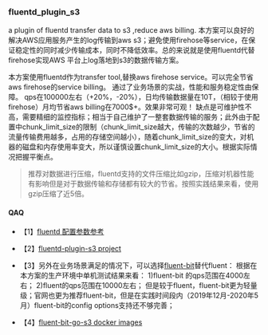 ### fluentd_plugin_s3
a plugin of fluentd transfer data to s3 ,reduce aws billing.
本方案可以良好的解决AWS应用服务产生的log传输到aws s3；避免使用firehose等service，在保证稳定性的同时减少传输成本，同时不降低效率。总的来说就是使用fluentd代替firehose实现AWS 平台上log落地到s3的数据传输方案。

本方案使用fluentd作为transfer tool,替换aws firehose service。可以完全节省aws firehose的service billing。
通过了业务场景的实战，性能和服务稳定性由保障。
qps在100000左右（+20%，-20%），日均传输数据量在10T，（相较于使用firehose）月均节省aws billing在7000$+。效果非常可观！
缺点是可维护性不高，需要精细的监控指标；相当于自己维护了一整套数据传输的服务；此外由于配置中chunk_limit_size的限制（chunk_limit_size越大，传输的次数越少，节省的流量传输费用越多，占用的存储空间越小），随着chunk_limit_size的变大，对机器的磁盘和内存使用率变大，所以谨慎设置chunk_limit_size的大小。根据实际情况把握平衡点。
 > 推荐对数据进行压缩，fluentd支持的文件压缩比如gzip，压缩对机器性能有影响但是对于数据传输和存储都有较大的节省。按照实践结果来看，使用gzip压缩了近5倍。


#### QAQ

+ 【1】[fluentd 配置参数参考](https://docs.fluentd.org/output/s3)
+ 【2】[fluentd-plugin-s3 project](https://github.com/fluent/fluent-plugin-s3)
+ 【3】另外在业务场景满足的情况下，可以选择[fluent-bit](https://docs.fluentbit.io/manual/)替代fluent：
    根据在本方案的生产环境中单机测试结果来看：
        1)fluent-bit 的qps范围在4000左右；
        2)fluent的qps范围在10000左右；
    但是较于fluent，fluent-bit更为轻量级；官网也更为推荐fluent-bit，但是在实践时间段内（2019年12月-2020年5月）fluent-bit的config options支持还不够完善；

 + 【4】[fluent-bit-go-s3 docker images](https://hub.docker.com/r/cosmo0920/fluent-bit-go-s3/dockerfile)
 
